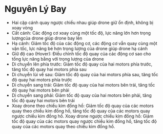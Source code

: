# Nguyên Lý Bay

* Hai cặp cánh quay ngược chiều nhau giúp drone giữ ổn định, không bị xoay vòng
* Cất cánh: Các động cơ xoay cùng một tốc độ, lực nâng lớn hơn trọng lượngcủa drone giúp drone bay lên
* Hạ cánh: Giảm tốc độ của các động cơ, các động cơ vẫn quay cùng một vận tốc, lực nâng bé hơn trọng lượng của drone giúp drone hạ cánh
* Giữ độ cao \(Hover\): Điều chỉnh tốc độ quay của các động cơ sao cho tổng lực nâng bằng với trọng lượng của drone
* Di chuyển lên phía trước: Giảm tốc độ quay của hai motors phía trước, tăng tốc độ quay hai motors phía sau
* Di chuyển lùi về sau: Giảm tốc độ quay của hai motors phía sau, tăng tốc độ quay hai motors phía trước
* Di chuyển sang trái: Giảm tốc độ quay của hai motors bên trái, tăng tốc độ quay hai motors bên phải
* Di chuyển sang phải: Giảm tốc độ quay của hai motors bên phải, tăng tốc độ quay hai motors bên trái
* Xoay drone theo chiều kim đồng hồ: Giảm tốc độ quay của các motors quay theo chiều kim đồng hồ, tăng tốc độ quay của các motors quay ngược chiều kim đồng hồ.  Xoay drone ngược chiều kim đồng hồ: Giảm tốc độ quay của các motors quay ngược chiều kim đồng hồ, tăng tốc độ quay của các motors quay theo chiều kim đồng hồ.

